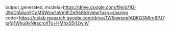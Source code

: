 output_generated_models=https://drive.google.com/file/d/1Q-J9dDIAduoYCoMSWcw1aVmtFZe948td/view?usp=sharing
code=https://colab.research.google.com/drive/1W5owsnefADKGSMlrn9PJ7tafq1Whu9yN#scrollTo=HMhxS5rI2whV
